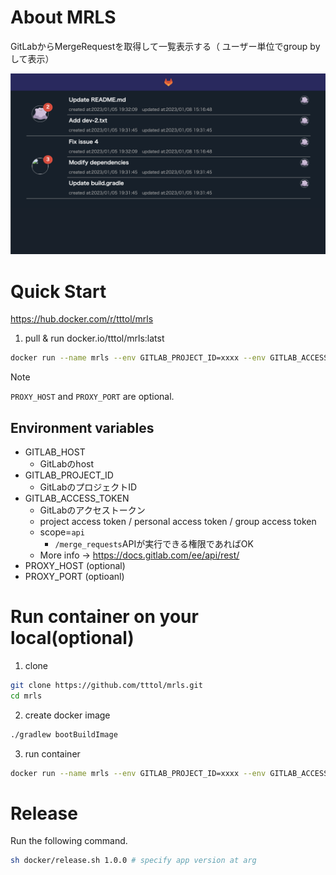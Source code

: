 # About MRLS

GitLabからMergeRequestを取得して一覧表示する（
ユーザー単位でgroup byして表示）

![ページサンプル](src/main/resources/static/img/page-sample.png)

# Quick Start

https://hub.docker.com/r/tttol/mrls

1. pull & run docker.io/tttol/mrls:latst
```bash
docker run --name mrls --env GITLAB_PROJECT_ID=xxxx --env GITLAB_ACCESS_TOKEN=xxxx --env GITLAB_HOST=xxx --env PROXY_HOST=xxx --env PROXY_PORT=xxx -it -p 8888:8080 tttol/mrls:latest
```
> [!NOTE]
> `PROXY_HOST` and `PROXY_PORT` are optional.

## Environment variables
- GITLAB_HOST
    - GitLabのhost
- GITLAB_PROJECT_ID
    - GitLabのプロジェクトID
- GITLAB_ACCESS_TOKEN
    - GitLabのアクセストークン
    - project access token / personal access token / group access token
    - scope=`api`
        - `/merge_requests`APIが実行できる権限であればOK
    - More info -> https://docs.gitlab.com/ee/api/rest/
- PROXY_HOST (optional)
- PROXY_PORT (optioanl)

# Run container on your local(optional)

1. clone

```bash
git clone https://github.com/tttol/mrls.git
cd mrls
```

2. create docker image

```bash
./gradlew bootBuildImage
```

3. run container

```bash
docker run --name mrls --env GITLAB_PROJECT_ID=xxxx --env GITLAB_ACCESS_TOKEN=xxxx --env GITLAB_HOST=xxx --env PROXY_HOST=xxx --env PROXY_PORT=xxx -it -p 8888:8080 tttol/mrls:latest
```

# Release
Run the following command.
```bash
sh docker/release.sh 1.0.0 # specify app version at arg 
```